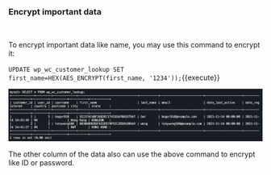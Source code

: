 </br>

### Encrypt important data

</br>

To encrypt important data like name, you may use this command to encrypt it:

`UPDATE wp_wc_customer_lookup SET first_name=HEX(AES_ENCRYPT(first_name, '1234'));`{{execute}}

![Image](./assets/PII10.png)


The other column of the data also can use the above command to encrypt like ID or password.

